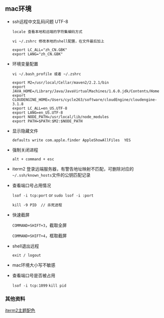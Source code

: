 ## mac环境

* ssh远程中文乱码问题  UTF-8

  ```sell
  locale 查看本地和远端的字符集编码方式

  vi ~/.zshrc 修改本地的shell配置，在文件最后加上

  export LC_ALL="zh_CN.GBK"
  export LANG="zh_CN.GBK"
  ```

* 环境变量配置

  `vi ~/.bash_profile 或者 ~/.zshrc`

  ```shell
  export M2=/usr/local/Cellar/maven2/2.2.1/bin
  export JAVA_HOME=/Library/Java/JavaVirtualMachines/1.6.0.jdk/Contents/Home
  export CLOUDENGINE_HOME=/Users/cycle263/software/cloudEngine/cloudengine-3.1.8
  export LC_ALL=en_US.UTF-8
  export LANG=en_US.UTF-8
  export NODE_PATH=/usr/local/lib/node_modules
  export PATH=$PATH:$M2:$NODE_PATH
  ```
* 显示隐藏文件

  `defaults write com.apple.finder AppleShowAllFiles  YES`

* 强制关闭进程

  `alt + command + esc`

* iterm2 登录远端服务器，有警告地址映射不匹配，可删除对应的`~/.ssh/known_hosts`文件的公钥匹配记录

* 查看端口号占用情况

  `lsof -i tcp:port`  or `sudo lsof -i :port`

  `kill -9 PID  // 杀死进程` 

* 快速截屏

  `COMMAND+SHIFT+3`，截取全屏
  
  `COMMAND+SHIFT+4`，框取截屏

* shell退出远程

  `exit / logout`

* mac环境大小写不敏感

* 查看端口号是否被占用

  `lsof -i tcp:1099`
  `kill pid`

### 其他资料

[iterm2主题配色](https://www.jianshu.com/p/9c3439cc3bdb)